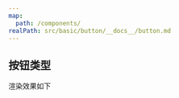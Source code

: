 ```yaml
---
map:
  path: /components/
realPath: src/basic/button/__docs__/button.md
---
```


## 按钮类型

渲染效果如下

<demo src="./type.vue"></demo>

<!-- <API src="../button.vue" lang="zh"></API> -->
